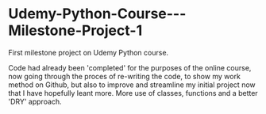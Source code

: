 # Udemy-Python-Course---Milestone-Project-1
First milestone project on Udemy Python course.

Code had already been 'completed' for the purposes of the online course, now going through the proces of re-writing the code, to show my work method on Github, but also to improve and streamline my initial project now that I have hopefully leant more. More use of classes, functions and a better 'DRY' approach.
